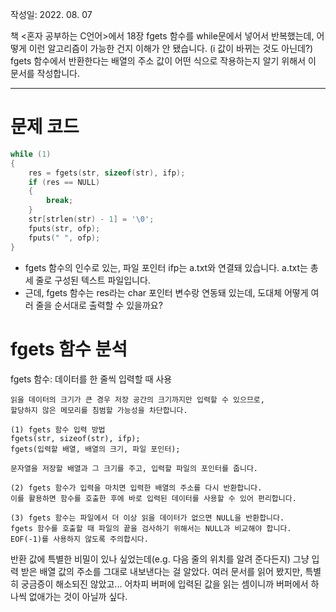 작성일: 2022. 08. 07

책 <혼자 공부하는 C언어>에서 18장 fgets 함수를 while문에서 넣어서 반복했는데, 어떻게 이런 알고리즘이 가능한 건지 이해가 안 됐습니다. (i 값이 바뀌는 것도 아닌데?) fgets 함수에서 반환한다는 배열의 주소 값이 어떤 식으로 작용하는지 알기 위해서 이 문서를 작성합니다.

---

# 문제 코드

``` c
while (1)
{
    res = fgets(str, sizeof(str), ifp);
    if (res == NULL)
    {
        break;
    }
    str[strlen(str) - 1] = '\0';
    fputs(str, ofp);
    fputs(" ", ofp);
}
```

- fgets 함수의 인수로 있는, 파일 포인터 ifp는 a.txt와 연결돼 있습니다. a.txt는 총 세 줄로 구성된 텍스트 파일입니다.
- 근데, fgets 함수는 res라는 char 포인터 변수랑 연동돼 있는데, 도대체 어떻게 여러 줄을 순서대로 출력할 수 있을까요?

# fgets 함수 분석


fgets 함수: 데이터를 한 줄씩 입력할 때 사용

    읽을 데이터의 크기가 큰 경우 저장 공간의 크기까지만 입력할 수 있으므로,
    할당하지 않은 메모리를 침범할 가능성을 차단합니다.

    (1) fgets 함수 입력 방법
    fgets(str, sizeof(str), ifp);
    fgets(입력할 배열, 배열의 크기, 파일 포인터);

    문자열을 저장할 배열과 그 크기를 주고, 입력할 파일의 포인터를 줍니다.

    (2) fgets 함수가 입력을 마치면 입력한 배열의 주소를 다시 반환합니다.
    이를 활용하면 함수를 호출한 후에 바로 입력된 데이터를 사용할 수 있어 편리합니다.
    
    (3) fgets 함수는 파일에서 더 이상 읽을 데이터가 없으면 NULL을 반환합니다.
    fgets 함수를 호출할 때 파일의 끝을 검사하기 위해서는 NULL과 비교해야 합니다.
    EOF(-1)를 사용하지 않도록 주의합시다.

반환 값에 특별한 비밀이 있나 싶었는데(e.g. 다음 줄의 위치를 알려 준다든지) 그냥 입력 받은 배열 값의 주소를 그대로 내보낸다는 걸 알았다. 여러 문서를 읽어 봤지만, 특별히 궁금증이 해소되진 않았고... 어차피 버퍼에 입력된 값을 읽는 셈이니까 버퍼에서 하나씩 없애가는 것이 아닐까 싶다.
